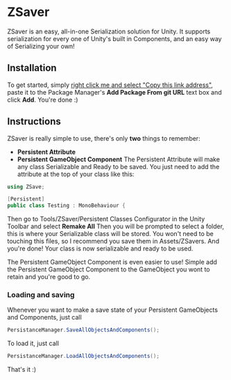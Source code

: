 # ZSaver
ZSaver is an easy, all-in-one Serialization solution for Unity. It supports serialization for every one of Unity's built in Components, and an easy way of Serializing your own!
## Installation
To get started, simply [right click me and select "Copy this link address"](https://github.com/Ziplaw/ZSave.git), paste it to the Package Manager's **Add Package From git URL** text box and click **Add**.
You're done :)
## Instructions
ZSaver is really simple to use, there's only **two** things to remember:

 - **Persistent Attribute**
 - **Persistent GameObject Component**
The Persistent Attribute will make any class Serializable and Ready to be saved. You just need to add the attribute at the top of your class like this:
```cs
using ZSave;

[Persistent]
public class Testing : MonoBehaviour {
```
Then go to Tools/ZSaver/Persistent Classes Configurator in the Unity Toolbar and select **Remake All**
Then you will be prompted to select a folder, this is where your Serializable class will be stored.
You won't need to be touching this files, so I recommend you save them in Assets/ZSavers.
And you're done! Your class is now serializable and ready to be used.

The Persistent GameObject Component is even easier to use!
Simple add the Persistent GameObject Component to the GameObject you wont to retain and you're good to go.

### Loading and saving
Whenever you want to make a save state of your Persistent GameObjects and Components, just call 
```cs
PersistanceManager.SaveAllObjectsAndComponents();
```
To load it, just call 
```cs
PersistanceManager.LoadAllObjectsAndComponents();
```
That's it :)
